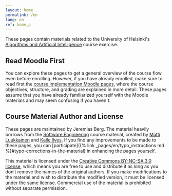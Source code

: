 ```yaml
---
layout: home
permalink: /en
lang: en
ref: home_p
---
```


These pages contain materials related to the University of Helsinki's [Algorithms and Artificial Intelligence](https://studies.helsinki.fi/kurssit/opintojakso/otm-3d27dcc5-f7b5-4eec-b5db-53217aee3918/TKT20010) course exercise.

## Read Moodle First
You can explore these pages to get a general overview of the course flow even before enrolling. However, if you have already enrolled, make sure to read first the [course implementation Moodle pages]({{site.moodle}}), where the course objectives, structure, and grading are explained in more detail. These pages assume that you have already familiarized yourself with the Moodle materials and may seem confusing if you haven't.

## Course Material Author and License

These pages are maintained by Jeremias Berg. The material heavily borrows from the [Software Engineering](https://ohjelmistotuotanto-hy.github.io/) course material, created by <a href="https://github.com/mluukkai">Matti Luukkainen</a> and <a href="https://github.com/Kaltsoon">Kalle Ilves</a>. If you find any improvements to be made to these pages, you can [participate]({% link _pages/en/typo_instructions.md %}#typo-corrections-in-the-material) in enhancing the pages yourself.

This material is licensed under the <a rel="license" href="https://creativecommons.org/licenses/by-nc-sa/3.0/">Creative Commons BY-NC-SA 3.0 license</a>, which means you are free to use and distribute it as long as you don’t remove the names of the original authors. If you make modifications to the material and wish to distribute the modified version, it must be licensed under the same license. Commercial use of the material is prohibited without separate permission.
